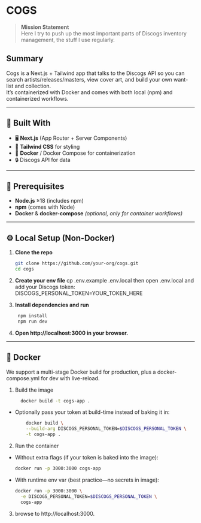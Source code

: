 # COGS

> **Mission Statement**  
> Here I try to push up the most important parts of Discogs inventory management, the stuff I use regularly.

## Summary

Cogs is a Next.js + Tailwind app that talks to the Discogs API so you can search artists/releases/masters, view cover art, and build your own want-list and collection.  
It’s containerized with Docker and comes with both local (npm) and containerized workflows.

---

## 🚀 Built With

- 🖥️ **Next.js** (App Router + Server Components)  
- 💅 **Tailwind CSS** for styling  
- 🐳 **Docker** / Docker Compose for containerization  
- 🔒 Discogs API for data  

---

## 🔧 Prerequisites

- **Node.js** ≥18 (includes npm)  
- **npm** (comes with Node)  
- **Docker** & **docker-compose** _(optional, only for container workflows)_  

---

## ⚙️ Local Setup (Non-Docker)

1. **Clone the repo**  
   ```bash
   git clone https://github.com/your-org/cogs.git
   cd cogs

2. **Create your env file**
   cp .env.example .env.local
   then open .env.local and add your Discogs token:
   DISCOGS_PERSONAL_TOKEN=YOUR_TOKEN_HERE

3. **Install dependencies and run**
   ```bash
    npm install
    npm run dev

4. **Open http://localhost:3000 in your browser.**

---

## 🐋 Docker
We support a multi-stage Docker build for production, plus a docker-compose.yml for dev with live-reload.

1. Build the image
    ```bash
      docker build -t cogs-app .
    ```
  - Optionally pass your token at build-time instead of baking it in:
    ```bash
        docker build \
        --build-arg DISCOGS_PERSONAL_TOKEN=$DISCOGS_PERSONAL_TOKEN \
        -t cogs-app .
    ```
2. Run the container
- Without extra flags (if your token is baked into the image):
  ```bash
  docker run -p 3000:3000 cogs-app
  ```
- With runtime env var (best practice—no secrets in image):

  ```bash
  docker run -p 3000:3000 \
    -e DISCOGS_PERSONAL_TOKEN=$DISCOGS_PERSONAL_TOKEN \
    cogs-app
  ```
3. browse to http://localhost:3000.

